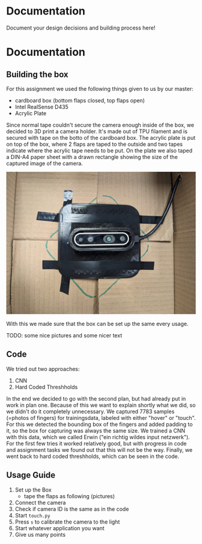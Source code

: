 # Documentation

Document your design decisions and building process here!

# Documentation

## Building the box

For this assignment we used the following things given to us by our master:
- cardboard box (bottom flaps closed, top flaps open)
- Intel RealSense D435
- Acrylic Plate

Since normal tape couldn't secure the camera enough inside of the box, we decided to 3D print a camera holder. It's made out of TPU filament and is secured with tape on the botto of the cardboard box. The acrylic plate is put on top of the box, where 2 flaps are taped to the outside and two tapes indicate where the acrylic tape needs to be put. On the plate we also taped a DIN-A4 paper sheet with a drawn rectangle showing the size of the captured image of the camera.

![3d printed camera cage](/assets/camera_holder.jpeg)

With this we made sure that the box can be set up the same every usage.

TODO: some nice pictures and some nicer text

## Code

We tried out two approaches:
1. CNN
2. Hard Coded Threshholds

In the end we decided to go with the second plan, but had already put in work in plan one. Because of this we want to explain shortly what we did, so we didn't do it completely unnecessary. 
We captured 7783 samples (=photos of fingers) for trainingsdata, labeled with either "hover" or "touch". For this we detected the bounding box of the fingers and added padding to it, so the box for capturing was always the same size. We trained a CNN with this data, which we called Erwin ("ein richtig wildes input netzwerk"). For the first few tries it worked relatively good, but with progress in code and assignment tasks we found out that this will not be the way. Finally, we went back to hard coded threshholds, which can be seen in the code.

## Usage Guide

1. Set up the Box
    - tape the flaps as following (pictures)
2. Connect the camera
3. Check if camera ID is the same as in the code 
4. Start `touch.py` 
5. Press `s` to calibrate the camera to the light
6. Start whatever application you want
7. Give us many points


